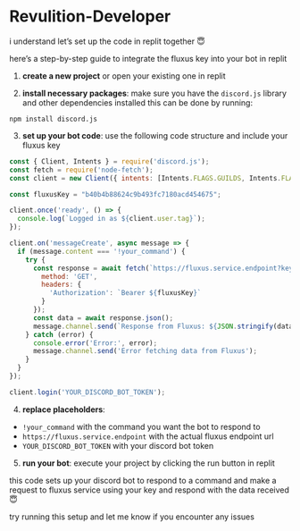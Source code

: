 # Revulition-Developer
i understand let’s set up the code in replit together 😇

here’s a step-by-step guide to integrate the fluxus key into your bot in replit

1. **create a new project** or open your existing one in replit

2. **install necessary packages**:
make sure you have the `discord.js` library and other dependencies installed this can be done by running:
```plaintext
npm install discord.js
```

3. **set up your bot code**:
use the following code structure and include your fluxus key

```javascript
const { Client, Intents } = require('discord.js');
const fetch = require('node-fetch');
const client = new Client({ intents: [Intents.FLAGS.GUILDS, Intents.FLAGS.GUILD_MESSAGES] });

const fluxusKey = "b40b4b88624c9b493fc7180acd454675";

client.once('ready', () => {
  console.log(`Logged in as ${client.user.tag}`);
});

client.on('messageCreate', async message => {
  if (message.content === '!your_command') {
    try {
      const response = await fetch(`https://fluxus.service.endpoint?key=${fluxusKey}`, {
        method: 'GET',
        headers: {
          'Authorization': `Bearer ${fluxusKey}`
        }
      });
      const data = await response.json();
      message.channel.send(`Response from Fluxus: ${JSON.stringify(data)}`);
    } catch (error) {
      console.error('Error:', error);
      message.channel.send('Error fetching data from Fluxus');
    }
  }
});

client.login('YOUR_DISCORD_BOT_TOKEN');
```

4. **replace placeholders**:
- `!your_command` with the command you want the bot to respond to
- `https://fluxus.service.endpoint` with the actual fluxus endpoint url
- `YOUR_DISCORD_BOT_TOKEN` with your discord bot token

5. **run your bot**:
execute your project by clicking the run button in replit

this code sets up your discord bot to respond to a command and make a request to fluxus service using your key and respond with the data received 😇

try running this setup and let me know if you encounter any issues
